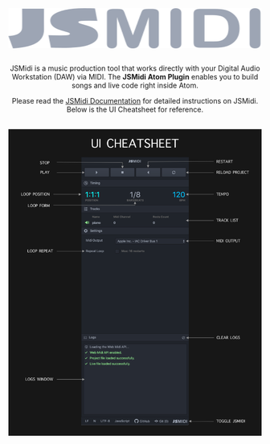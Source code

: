 <img src="docs/jsmidi-logo.svg" height="80" width="100%" align="center" alt="jsmidi-logo" />

<div style="text-align:center">
  <br />
  <p>
    JSMidi is a music production tool that works directly with your Digital Audio
    Workstation (DAW) via MIDI. The <b>JSMidi Atom Plugin</b> enables you to build songs and
    live code right inside Atom.
  </p>
  <p>
    Please read the <a href="https://github.com/aaronats/jsmidi">JSMidi Documentation</a>
    for detailed instructions on JSMidi. Below is the UI Cheatsheet for reference.
  </p>
  <br />
  <img src="docs/jsmidi-atom-cheatsheet.png" alt="jsmidi-atom-cheatsheet" />
</div>
